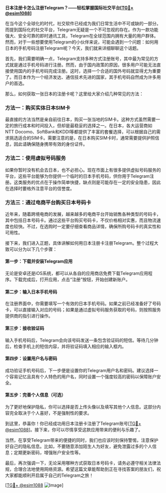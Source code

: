 **日本注册卡怎么注册Telegram？——轻松掌握国际社交平台[[TG💪+ @esim1088](https://t.me/s/esim1088)]**

在当今这个全球化的时代，社交软件已经成为我们日常生活中不可或缺的一部分。而提到国际化的社交平台，Telegram无疑是一个不可忽视的存在。作为一款功能强大、安全可靠的即时通讯工具，Telegram在全球范围内拥有大量的用户群体。然而，对于一些想要使用Telegram的小伙伴来说，可能会遇到一个问题：如何用日本的手机号码注册Telegram呢？今天，我们就来详细聊聊这个话题。

首先，我们需要明确一点，Telegram支持多种方式注册账号，其中最为常见的方式就是通过手机号码进行注册。然而，由于国内政策的原因，很多用户可能无法直接使用国内的手机号码完成注册。这时，选择一个合适的国外号码就显得尤为重要了。而日本作为一个经济发达、通信技术先进的国家，其手机号码自然成为许多用户的首选。

那么，如何获取一张日本的注册卡呢？这里给大家介绍几种常见的方法：

### 方法一：购买实体日本SIM卡

最直接的方法当然是亲自前往日本，购买一张当地的SIM卡。这种方式虽然需要一定的旅行成本和时间投入，但却是最稳妥的选择之一。在日本，各大运营商如NTT Docomo、SoftBank和KDDI等都提供了丰富的套餐选择，可以根据自己的需求挑选适合的SIM卡。需要注意的是，在日本购买SIM卡时，通常需要提供护照信息，因此请确保随身携带有效的身份证件。

### 方法二：使用虚拟号码服务

如果你暂时没有机会去日本，也不必担心。现在市面上有很多提供虚拟号码服务的平台，这些平台能够为你提供一个临时的日本手机号码，供你用于Telegram注册。这类服务的优点在于操作简单快捷，缺点则是可能存在一定的安全隐患，因此在选择时要格外注意平台的信誉度。

### 方法三：通过电商平台购买日本号码卡

近年来，随着跨境电商的发展，越来越多的电商平台开始销售各种类型的号码卡，其中包括日本号码卡。通过这些平台购买号码卡，不仅价格相对实惠，而且物流速度也较快。不过，在选购时一定要仔细查看商品详情，确保所购号码卡的真实性和可用性。

接下来，我们进入正题，具体讲解如何用日本注册卡注册Telegram。整个过程大致可以分为以下几个步骤：

#### 第一步：下载并安装Telegram应用

无论是安卓还是iOS系统，都可以从各自的应用商店免费下载Telegram应用程序。下载完成后，打开应用，点击“注册”按钮，开始创建新账户。

#### 第二步：输入日本手机号码

在注册界面中，你需要填写一个有效的日本手机号码。如果之前已经准备好了号码卡，可以直接输入对应的号码；如果是通过虚拟号码服务获取的号码，则按照服务提供商的指引进行操作。

#### 第三步：接收验证码

输入手机号码后，Telegram会向该号码发送一条包含验证码的短信。等待几分钟后，检查手机上的短信内容，并将验证码填入相应的输入框内。

#### 第四步：设置用户名与密码

成功验证手机号码后，下一步便是设置你的Telegram用户名和密码。建议选择一个容易记忆且具有个人特色的用户名，同时设置一个强度较高的密码以保障账户安全。

#### 第五步：完善个人信息（可选）

为了更好地保护隐私，你可以选择是否上传头像以及填写其他个人信息。这部分内容完全取决于个人喜好，不是强制性的要求。

到这里，恭喜你！你已经成功用日本注册卡注册了Telegram账号[[TG💪+ @esim1088](https://t.me/s/esim1088)]。接下来，你可以尽情享受这款应用带来的便利与乐趣了。

当然，在享受Telegram带来的便捷的同时，我们也应该时刻保持警惕，注意保护好自己的隐私信息。比如，不要随意添加陌生人为好友，避免泄露过多的个人信息；定期更新密码，增强账户安全性等。

最后，再次强调一下，无论采用哪种方式获取日本号码卡，请务必遵守相关法律法规，合理合法地使用网络资源。希望这篇文章能帮助到正在寻找答案的朋友们，祝大家都能顺利开启属于自己的Telegram之旅！

[[TG💪+ @esim1088](https://t.me/s/esim1088) ![Image](https://i.postimg.cc/4NQfJmqS/Snipaste-2025-05-13-00-14-12.png)]